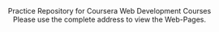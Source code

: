 <div align="center">Practice Repository for Coursera Web Development Courses</div>

<div align="center">Please use the complete address to view the Web-Pages.</div>
